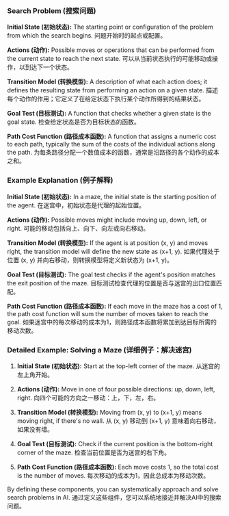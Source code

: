 ### Search Problem (搜索问题)

**Initial State (初始状态):**
The starting point or configuration of the problem from which the search begins.
问题开始时的起点或配置。

**Actions (动作):**
Possible moves or operations that can be performed from the current state to reach the next state.
可以从当前状态执行的可能移动或操作，以到达下一个状态。

**Transition Model (转换模型):**
A description of what each action does; it defines the resulting state from performing an action on a given state.
描述每个动作的作用；它定义了在给定状态下执行某个动作所得到的结果状态。

**Goal Test (目标测试):**
A function that checks whether a given state is the goal state.
检查给定状态是否为目标状态的函数。

**Path Cost Function (路径成本函数):**
A function that assigns a numeric cost to each path, typically the sum of the costs of the individual actions along the path.
为每条路径分配一个数值成本的函数，通常是沿路径的各个动作的成本之和。

### Example Explanation (例子解释)

**Initial State (初始状态):**
In a maze, the initial state is the starting position of the agent.
在迷宫中，初始状态是代理的起始位置。

**Actions (动作):**
Possible moves might include moving up, down, left, or right.
可能的移动包括向上、向下、向左或向右移动。

**Transition Model (转换模型):**
If the agent is at position (x, y) and moves right, the transition model will define the new state as (x+1, y).
如果代理处于位置 (x, y) 并向右移动，则转换模型将定义新状态为 (x+1, y)。

**Goal Test (目标测试):**
The goal test checks if the agent's position matches the exit position of the maze.
目标测试检查代理的位置是否与迷宫的出口位置匹配。

**Path Cost Function (路径成本函数):**
If each move in the maze has a cost of 1, the path cost function will sum the number of moves taken to reach the goal.
如果迷宫中的每次移动的成本为1，则路径成本函数将累加到达目标所需的移动次数。

### Detailed Example: Solving a Maze (详细例子：解决迷宫)

1. **Initial State (初始状态):** Start at the top-left corner of the maze.
   从迷宫的左上角开始。
   
2. **Actions (动作):** Move in one of four possible directions: up, down, left, right.
   向四个可能的方向之一移动：上，下，左，右。
   
3. **Transition Model (转换模型):** Moving from (x, y) to (x+1, y) means moving right, if there's no wall.
   从 (x, y) 移动到 (x+1, y) 意味着向右移动，如果没有墙。
   
4. **Goal Test (目标测试):** Check if the current position is the bottom-right corner of the maze.
   检查当前位置是否为迷宫的右下角。
   
5. **Path Cost Function (路径成本函数):** Each move costs 1, so the total cost is the number of moves.
   每次移动的成本为1，因此总成本为移动次数。

By defining these components, you can systematically approach and solve search problems in AI.
通过定义这些组件，您可以系统地接近并解决AI中的搜索问题。
